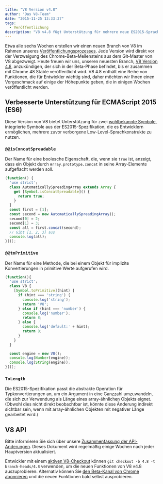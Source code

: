 ```yaml
---
title: "V8 Version v4.8"
author: "Das V8-Team"
date: "2015-11-25 13:33:37"
tags: 
  - Veröffentlichung
description: "V8 v4.8 fügt Unterstützung für mehrere neue ES2015-Sprachfunktionen hinzu."
---
```

Etwa alle sechs Wochen erstellen wir einen neuen Branch von V8 im Rahmen unseres [Veröffentlichungsprozesses](/docs/release-process). Jede Version wird direkt vor der Verzweigung des Chrome-Beta-Meilensteins aus dem Git-Master von V8 abgezweigt. Heute freuen wir uns, unseren neuesten Branch, [V8 Version 4.8](https://chromium.googlesource.com/v8/v8.git/+log/branch-heads/4.8), anzukündigen, der sich in der Beta-Phase befindet, bis er zusammen mit Chrome 48 Stable veröffentlicht wird. V8 4.8 enthält eine Reihe von Funktionen, die für Entwickler wichtig sind, daher möchten wir Ihnen einen Vorgeschmack auf einige der Höhepunkte geben, die in einigen Wochen veröffentlicht werden.

<!--truncate-->
## Verbesserte Unterstützung für ECMAScript 2015 (ES6)

Diese Version von V8 bietet Unterstützung für zwei [wohlbekannte Symbole](https://developer.mozilla.org/en-US/docs/Web/JavaScript/Reference/Global_Objects/Symbol#Well-known_symbols), integrierte Symbole aus der ES2015-Spezifikation, die es Entwicklern ermöglichen, mehrere zuvor verborgene Low-Level-Sprachkonstrukte zu nutzen.

### `@@isConcatSpreadable`

Der Name für eine boolesche Eigenschaft, die, wenn sie `true` ist, anzeigt, dass ein Objekt durch `Array.prototype.concat` in seine Array-Elemente aufgeflacht werden soll.

```js
(function() {
  'use strict';
  class AutomaticallySpreadingArray extends Array {
    get [Symbol.isConcatSpreadable]() {
      return true;
    }
  }
  const first = [1];
  const second = new AutomaticallySpreadingArray();
  second[0] = 2;
  second[1] = 3;
  const all = first.concat(second);
  // Gibt [1, 2, 3] aus
  console.log(all);
}());
```

### `@@toPrimitive`

Der Name für eine Methode, die bei einem Objekt für implizite Konvertierungen in primitive Werte aufgerufen wird.

```js
(function(){
  'use strict';
  class V8 {
    [Symbol.toPrimitive](hint) {
      if (hint === 'string') {
        console.log('string');
        return 'V8';
      } else if (hint === 'number') {
        console.log('number');
        return 8;
      } else {
        console.log('default:' + hint);
        return 8;
      }
    }
  }

  const engine = new V8();
  console.log(Number(engine));
  console.log(String(engine));
}());
```

### `ToLength`

Die ES2015-Spezifikation passt die abstrakte Operation für Typkonvertierungen an, um ein Argument in eine Ganzzahl umzuwandeln, die sich zur Verwendung als Länge eines array-ähnlichen Objekts eignet. (Obwohl dies nicht direkt beobachtbar ist, könnte diese Änderung indirekt sichtbar sein, wenn mit array-ähnlichen Objekten mit negativer Länge gearbeitet wird.)

## V8 API

Bitte informieren Sie sich über unsere [Zusammenfassung der API-Änderungen](https://docs.google.com/document/d/1g8JFi8T_oAE_7uAri7Njtig7fKaPDfotU6huOa1alds/edit). Dieses Dokument wird regelmäßig einige Wochen nach jeder Hauptversion aktualisiert.

Entwickler mit einem [aktiven V8-Checkout](https://v8.dev/docs/source-code#using-git) können `git checkout -b 4.8 -t branch-heads/4.8` verwenden, um die neuen Funktionen von V8 v4.8 auszuprobieren. Alternativ können Sie [den Beta-Kanal von Chrome abonnieren](https://www.google.com/chrome/browser/beta.html) und die neuen Funktionen bald selbst ausprobieren.
